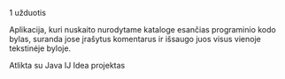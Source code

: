 1 užduotis

Aplikacija, kuri nuskaito nurodytame kataloge esančias programinio kodo bylas, suranda jose įrašytus komentarus ir išsaugo juos visus vienoje tekstinėje byloje.

Atlikta su Java
IJ Idea projektas
